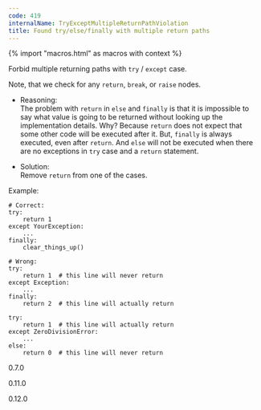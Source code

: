 ```yaml
---
code: 419
internalName: TryExceptMultipleReturnPathViolation
title: Found try/else/finally with multiple return paths
---
```


{% import "macros.html" as macros with context %}

Forbid multiple returning paths with `try` / `except` case.

Note, that we check for any `return`, `break`, or `raise` nodes.

  - Reasoning:  
    The problem with `return` in `else` and `finally` is that it is
    impossible to say what value is going to be returned without looking
    up the implementation details. Why? Because `return` does not expect
    that some other code will be executed after it. But, `finally` is
    always executed, even after `return`. And `else` will not be
    executed when there are no exceptions in `try` case and a `return`
    statement.

  - Solution:  
    Remove `return` from one of the cases.

Example:

    # Correct:
    try:
        return 1
    except YourException:
        ...
    finally:
        clear_things_up()
    
    # Wrong:
    try:
        return 1  # this line will never return
    except Exception:
        ...
    finally:
        return 2  # this line will actually return
    
    try:
        return 1  # this line will actually return
    except ZeroDivisionError:
        ...
    else:
        return 0  # this line will never return

<div class="versionadded">

0.7.0

</div>

<div class="versionchanged">

0.11.0

</div>

<div class="versionchanged">

0.12.0

</div>